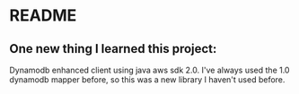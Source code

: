 # README

## One new thing I learned this project:
Dynamodb enhanced client using java aws sdk 2.0.
I've always used the 1.0 dynamodb mapper before, so this was a new 
library I haven't used before. 

